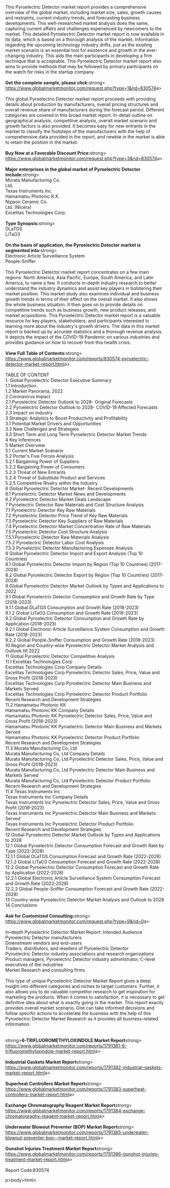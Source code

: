<html><body><p><br /><br />This Pyroelectric Detector market report provides a comprehensive overview of the global market, including market size, sales, growth causes and restraints, current industry trends, and forecasting business developments. This well-researched market analysis does the same, capturing current affairs and challenges experienced by newcomers to the market. This detailed Pyroelectric Detector market report is now available in its data, which is based on a thorough analysis of the market. Information regarding the upcoming technology industry drifts, just as the existing market scenario is an essential tool for existence and growth in the ever-changing industry. This aids the main participants in developing a firm technique that is acceptable. This Pyroelectric Detector market report also aims to provide methods that may be followed by primary participants on the watch for risks in the startup company.<br /><br /><strong>Get the complete sample, please click:</strong>strong><br /><a href="https://www.globalmarketmonitor.com/request.php?type=1&amp;rid=830574">https://www.globalmarketmonitor.com/request.php?type=1&amp;rid=830574</a>a><br /><br />This global Pyroelectric Detector market report proceeds with providing details about production by manufacturers, overall pricing structures and overall revenue share of manufacturers during the forecast period. Different categories are covered in this broad market report. In-detail outline on geographical analysis, competitive analysis, overall market scenario and growth factors is also provided. It becomes easy for new entrants in the market to classify the footsteps of the manufacturers with the help of comprehensive data provided in the report, and newbie in the market is able to retain the position in the market.<br /><br /><strong>Buy Now at a Favorable Discount Price:</strong>strong><br /><a href="https://www.globalmarketmonitor.com/request.php?type=3&amp;rid=830574">https://www.globalmarketmonitor.com/request.php?type=3&amp;rid=830574</a>a><br /><br /><strong>Major enterprises in the global market of Pyroelectric Detector include:</strong>strong><br /> Murata Manufacturing Co.<br /> Ltd. <br />Texas Instruments Inc. <br />Hamamatsu Photonic K.K. <br />Nippon Ceramic Co.<br /> Ltd. (Nicera) <br />Excelitas Technologies Corp. <br /><br /><strong>Type Synopsis:</strong>strong><br />DLaTGS <br />LiTaO3 <br /><br /><strong>On the basis of application, the Pyroelectric Detector market is segmented into:</strong>strong><br />Electronic Article Surveillance System <br />People-Sniffer <br /><br />This Pyroelectric Detector market report concentrates on a few main regions: North America, Asia Pacific, Europe, South America, and Latin America, to name a few. It conducts in-depth industry research to better understand the industry dynamics and assist key players in bolstering their market position. This market study also examines individual and business growth trends in terms of their effect on the overall market. It also shows the whole business situation. It then goes on to provide details on competitive trends such as business growth, new product releases, and market acquisitions. This Pyroelectric Detector market report is a valuable resource for key players, stakeholders, and participants interested in learning more about the industry's growth drivers. The data in this market report is backed up by accurate statistics and a thorough revenue analysis. It depicts the impact of the COVID-19 Pandemic on various industries and provides guidance on how to recover from this health crisis.<br /><br /><strong>View Full Table of Contents:</strong>strong><br /><a href="https://www.globalmarketmonitor.com/reports/830574-pyroelectric-detector-market-report.html">https://www.globalmarketmonitor.com/reports/830574-pyroelectric-detector-market-report.html</a>a><br /><br />TABLE OF CONTENT<br />1. Global Pyroelectric Detector Executive Summary<br />1.1 Introduction<br />1.2 Market Panorama, 2022<br />2 Coronavirus Impact<br />2.1 Pyroelectric Detector Outlook to 2028- Original Forecasts<br />2.2 Pyroelectric Detector Outlook to 2028- COVID-19 Affected Forecasts<br />2.3 Impact on Industry<br />3 Strategic Analytics to Boost Productivity and Profitability<br />3.1 Potential Market Drivers and Opportunities<br />3.2 New Challenges and Strategies<br />3.3 Short Term and Long Term Pyroelectric Detector Market Trends<br />4 Key Inferences<br />5 Market Overview<br />5.1 Current Market Scenario<br />5.2 Porter's Five Forces Analysis<br />5.2.1 Bargaining Power of Suppliers<br />5.2.2 Bargaining Power of Consumers<br />5.2.3 Threat of New Entrants<br />5.2.4 Threat of Substitute Product and Services<br />5.2.5 Competitive Rivalry within the Industry<br />6 Global Pyroelectric Detector Market- Recent Developments<br />6.1 Pyroelectric Detector Market News and Developments<br />6.2 Pyroelectric Detector Market Deals Landscape<br />7 Pyroelectric Detector Raw Materials and Cost Structure Analysis<br />7.1 Pyroelectric Detector Key Raw Materials<br />7.2 Pyroelectric Detector Price Trend of Key Raw Materials<br />7.3 Pyroelectric Detector Key Suppliers of Raw Materials<br />7.4 Pyroelectric Detector Market Concentration Rate of Raw Materials<br />7.5 Pyroelectric Detector Cost Structure Analysis<br />7.5.1 Pyroelectric Detector Raw Materials Analysis<br />7.5.2 Pyroelectric Detector Labor Cost Analysis<br />7.5.3 Pyroelectric Detector Manufacturing Expenses Analysis<br />8 Global Pyroelectric Detector Import and Export Analysis (Top 10 Countries)<br />8.1 Global Pyroelectric Detector Import by Region (Top 10 Countries) (2017-2028)<br />8.2 Global Pyroelectric Detector Export by Region (Top 10 Countries) (2017-2028)<br />9 Global Pyroelectric Detector Market Outlook by Types and Applications to 2022<br />9.1 Global Pyroelectric Detector Consumption and Growth Rate by Type (2018-2023)<br />9.1.1 Global DLaTGS Consumption and Growth Rate (2018-2023)<br />9.1.2 Global LiTaO3 Consumption and Growth Rate (2018-2023)<br />9.2 Global Pyroelectric Detector Consumption and Growth Rate by Application (2018-2023)<br />9.2.1  Global Electronic Article Surveillance System Consumption and Growth Rate (2018-2023)<br />9.2.2  Global People-Sniffer Consumption and Growth Rate (2018-2023)<br />10 Region and Country-wise Pyroelectric Detector Market Analysis and Outlook till 2022<br />11 Global Pyroelectric Detector Competitive Analysis<br />11.1 Excelitas Technologies Corp<br />Excelitas Technologies Corp Company Details<br />Excelitas Technologies Corp Pyroelectric Detector Sales, Price, Value and Gross Profit (2018-2023)<br />Excelitas Technologies Corp Pyroelectric Detector Main Business and Markets Served<br />Excelitas Technologies Corp Pyroelectric Detector Product Portfolio<br />Recent Research and Development Strategies<br />11.2 Hamamatsu Photonic KK<br />Hamamatsu Photonic KK Company Details<br />Hamamatsu Photonic KK Pyroelectric Detector Sales, Price, Value and Gross Profit (2018-2023)<br />Hamamatsu Photonic KK Pyroelectric Detector Main Business and Markets Served<br />Hamamatsu Photonic KK Pyroelectric Detector Product Portfolio<br />Recent Research and Development Strategies<br />11.3 Murata Manufacturing Co, Ltd<br />Murata Manufacturing Co, Ltd Company Details<br />Murata Manufacturing Co, Ltd Pyroelectric Detector Sales, Price, Value and Gross Profit (2018-2023)<br />Murata Manufacturing Co, Ltd Pyroelectric Detector Main Business and Markets Served<br />Murata Manufacturing Co, Ltd Pyroelectric Detector Product Portfolio<br />Recent Research and Development Strategies<br />11.4 Texas Instruments Inc<br />Texas Instruments Inc Company Details<br />Texas Instruments Inc Pyroelectric Detector Sales, Price, Value and Gross Profit (2018-2023)<br />Texas Instruments Inc Pyroelectric Detector Main Business and Markets Served<br />Texas Instruments Inc Pyroelectric Detector Product Portfolio<br />Recent Research and Development Strategies<br />12 Global Pyroelectric Detector Market Outlook by Types and Applications to 2028<br />12.1 Global Pyroelectric Detector Consumption Forecast and Growth Rate by Type (2022-2028)<br />12.1.1 Global DLaTGS Consumption Forecast and Growth Rate (2022-2028)<br />12.1.2 Global LiTaO3 Consumption Forecast and Growth Rate (2022-2028)<br />12.2 Global Pyroelectric Detector Consumption Forecast and Growth Rate by Application (2022-2028)<br />12.2.1 Global Electronic Article Surveillance System Consumption Forecast and Growth Rate (2022-2028)<br />12.2.2 Global People-Sniffer Consumption Forecast and Growth Rate (2022-2028)<br />13 Country-wise Pyroelectric Detector Market Analysis and Outlook to 2028<br />14 Conclusions<br /><br /><strong>Ask for Customized Consulting:</strong>strong><br /><a href="https://www.globalmarketmonitor.com/request.php?type=9&amp;rid=0">https://www.globalmarketmonitor.com/request.php?type=9&amp;rid=0</a>a><br /><br />In-depth Pyroelectric Detector Market Report: Intended Audience<br />Pyroelectric Detector manufacturers<br />Downstream vendors and end-users<br />Traders, distributors, and resellers of Pyroelectric Detector<br />Pyroelectric Detector industry associations and research organizations<br />Product managers, Pyroelectric Detector industry administrator, C-level executives of the industries<br />Market Research and consulting firms<br /><br />This type of unique Pyroelectric Detector Market Report gives a deep insight into different categories and niches to target customers.  Further, it also allows you to do valuable competitor research to get inspiration for marketing the products. When it comes to satisfaction, it is necessary to get definitive idea about what is exactly going in the market. This report exactly provides overall market scenario. One can take informed decisions and follow specific actions to accelerate the business with the help of this Pyroelectric Detector Market Research as it provides all business-related information. <br /><br /><strong><br /></strong>strong><strong>6-TRIFLUOROMETHYLOXINDOLE Market Report</strong>strong><br /><a href="https://www.globalmarketmonitor.com/reports/1791381-6-trifluoromethyloxindole-market-report.html">https://www.globalmarketmonitor.com/reports/1791381-6-trifluoromethyloxindole-market-report.html</a>a><br /><br /><strong>Industrial Gaskets Market Report</strong>strong><br /><a href="https://www.globalmarketmonitor.com/reports/1791382-industrial-gaskets-market-report.html">https://www.globalmarketmonitor.com/reports/1791382-industrial-gaskets-market-report.html</a>a><br /><br /><strong>Superheat Controllers Market Report</strong>strong><br /><a href="https://www.globalmarketmonitor.com/reports/1791383-superheat-controllers-market-report.html">https://www.globalmarketmonitor.com/reports/1791383-superheat-controllers-market-report.html</a>a><br /><br /><strong>Exchange Chromatography Reagent Market Report</strong>strong><br /><a href="https://www.globalmarketmonitor.com/reports/1791384-exchange-chromatography-reagent-market-report.html">https://www.globalmarketmonitor.com/reports/1791384-exchange-chromatography-reagent-market-report.html</a>a><br /><br /><strong>Underwater Blowout Preventer (BOP) Market Report</strong>strong><br /><a href="https://www.globalmarketmonitor.com/reports/1791385-underwater-blowout-preventer-bop--market-report.html">https://www.globalmarketmonitor.com/reports/1791385-underwater-blowout-preventer-bop--market-report.html</a>a><br /><br /><strong>Gunshot Injuries Treatment Market Report</strong>strong><br /><a href="https://www.globalmarketmonitor.com/reports/1791386-gunshot-injuries-treatment-market-report.html">https://www.globalmarketmonitor.com/reports/1791386-gunshot-injuries-treatment-market-report.html</a>a><br /><br />Report Code:830574</p>p></body>body></html>html></p></body></html>
